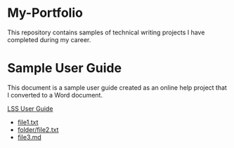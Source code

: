 # My-Portfolio
This repository contains samples of technical writing projects I have completed during my career. 
# Sample User Guide
This document is a sample user guide created as an online help project that I converted to a Word document.

[LSS User Guide](./links/lss_user_guid.docx)

- [file1.txt](.links/file1.txt)
- [folder/file2.txt](./folder/file2.txt)
- [file3.md](./file3.md)

